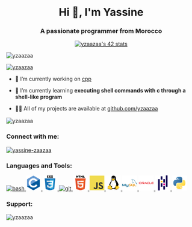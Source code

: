 <h1 align="center">Hi 👋, I'm Yassine</h1>
<h3 align="center">A passionate programmer from Morocco</h3>

<p align="center">
<a href="https://github.com/oakoudad/badge42"><img src="https://badge.mediaplus.ma/binary/yzaazaa?UM6P=off" alt="yzaazaa's 42 stats" /></a>
</p>

<p align="left"> <img src="https://komarev.com/ghpvc/?username=yzaazaa&label=Profile%20views&color=8703c4&style=flat" alt="yzaazaa" /> </p>

<p align="left"> <a href="https://github.com/ryo-ma/github-profile-trophy"><img src="https://github-profile-trophy.vercel.app/?username=yzaazaa" alt="yzaazaa" /></a> </p>

- 🔭 I’m currently working on [cpp](github.com/yzaazaa/Cpp)

- 🌱 I’m currently learning **executing shell commands with c through a shell-like program**

- 👨‍💻 All of my projects are available at [github.com/yzaazaa](github.com/yzaazaa)
<p><img align="center" src="https://github-readme-stats.vercel.app/api/top-langs?username=yzaazaa&show_icons=true&theme=dark&locale=en&layout=compact" alt="yzaazaa" /></p>

<h3 align="left">Connect with me:</h3>
<p align="left">
<a href="https://linkedin.com/in/yassine-zaazaa" target="blank"><img align="center" src="https://raw.githubusercontent.com/rahuldkjain/github-profile-readme-generator/master/src/images/icons/Social/linked-in-alt.svg" alt="yassine-zaazaa" height="30" width="40" /></a>
</p>

<h3 align="left">Languages and Tools:</h3>
<p align="left"> <a href="https://www.gnu.org/software/bash/" target="_blank" rel="noreferrer"> <img src="https://www.vectorlogo.zone/logos/gnu_bash/gnu_bash-icon.svg" alt="bash" width="40" height="40"/> </a> <a href="https://www.cprogramming.com/" target="_blank" rel="noreferrer"> <img src="https://raw.githubusercontent.com/devicons/devicon/master/icons/c/c-original.svg" alt="c" width="40" height="40"/> </a> <a href="https://www.w3schools.com/css/" target="_blank" rel="noreferrer"> <img src="https://raw.githubusercontent.com/devicons/devicon/master/icons/css3/css3-original-wordmark.svg" alt="css3" width="40" height="40"/> </a> <a href="https://git-scm.com/" target="_blank" rel="noreferrer"> <img src="https://www.vectorlogo.zone/logos/git-scm/git-scm-icon.svg" alt="git" width="40" height="40"/> </a> <a href="https://www.w3.org/html/" target="_blank" rel="noreferrer"> <img src="https://raw.githubusercontent.com/devicons/devicon/master/icons/html5/html5-original-wordmark.svg" alt="html5" width="40" height="40"/> </a> <a href="https://developer.mozilla.org/en-US/docs/Web/JavaScript" target="_blank" rel="noreferrer"> <img src="https://raw.githubusercontent.com/devicons/devicon/master/icons/javascript/javascript-original.svg" alt="javascript" width="40" height="40"/> </a> <a href="https://www.linux.org/" target="_blank" rel="noreferrer"> <img src="https://raw.githubusercontent.com/devicons/devicon/master/icons/linux/linux-original.svg" alt="linux" width="40" height="40"/> </a> <a href="https://www.mysql.com/" target="_blank" rel="noreferrer"> <img src="https://raw.githubusercontent.com/devicons/devicon/master/icons/mysql/mysql-original-wordmark.svg" alt="mysql" width="40" height="40"/> </a> <a href="https://www.oracle.com/" target="_blank" rel="noreferrer"> <img src="https://raw.githubusercontent.com/devicons/devicon/master/icons/oracle/oracle-original.svg" alt="oracle" width="40" height="40"/> </a> <a href="https://pandas.pydata.org/" target="_blank" rel="noreferrer"> <img src="https://raw.githubusercontent.com/devicons/devicon/2ae2a900d2f041da66e950e4d48052658d850630/icons/pandas/pandas-original.svg" alt="pandas" width="40" height="40"/> </a> <a href="https://www.python.org" target="_blank" rel="noreferrer"> <img src="https://raw.githubusercontent.com/devicons/devicon/master/icons/python/python-original.svg" alt="python" width="40" height="40"/> </a> </p>

<h3 align="left">Support:</h3>
<p><a href="https://www.buymeacoffee.com/yzaazaa"> <img align="left" src="https://cdn.buymeacoffee.com/buttons/v2/default-yellow.png" height="50" width="210" alt="yzaazaa" /></a></p><br><br>



